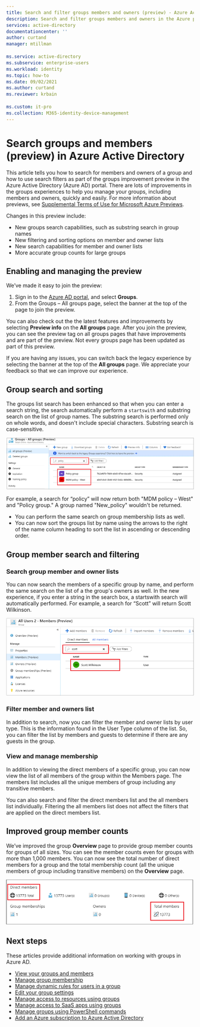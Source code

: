 ```yaml
---
title: Search and filter groups members and owners (preview) - Azure Active Directory | Microsoft Docs
description: Search and filter groups members and owners in the Azure portal.
services: active-directory
documentationcenter: ''
author: curtand
manager: mtillman

ms.service: active-directory
ms.subservice: enterprise-users
ms.workload: identity
ms.topic: how-to
ms.date: 09/02/2021
ms.author: curtand
ms.reviewer: krbain

ms.custom: it-pro
ms.collection: M365-identity-device-management
---
```


# Search groups and members (preview) in Azure Active Directory

This article tells you how to search for members and owners of a group and how to use search filters as part of the groups improvement preview in the Azure Active Directory (Azure AD) portal. There are lots of improvements in the groups experiences to help you manage your groups, including members and owners, quickly and easily. For more information about previews, see [Supplemental Terms of Use for Microsoft Azure Previews](https://azure.microsoft.com/support/legal/preview-supplemental-terms/).

Changes in this preview include:

- New groups search capabilities, such as substring search in group names
- New filtering and sorting options on member and owner lists
- New search capabilities for member and owner lists
- More accurate group counts for large groups

## Enabling and managing the preview

We’ve made it easy to join the preview:

  1. Sign in to the [Azure AD portal](https://portal.azure.com), and select **Groups**.
  2. From the Groups – All groups page, select the banner at the top of the page to join the preview.

You can also check out the the latest features and improvements by selecting **Preview info** on the **All groups** page. After you join the preview, you can see the preview tag on all groups pages that have improvements and are part of the preview. Not every groups page has been updated as part of this preview.

If you are having any issues, you can switch back the legacy experience by selecting the banner at the top of the **All groups** page. We appreciate your feedback so that we can improve our experience.

## Group search and sorting

The groups list search has been enhanced so that when you can enter a search string, the search automatically perform a `startswith` and substring search on the list of group names. The substring search is performed only on whole words, and doesn't include special characters. Substring search is case-sensitive.

![new substring searches on the All Groups page](./media/groups-members-owners-search/groups-search-preview.png)

For example, a search for “policy” will now return both "MDM policy – West" and "Policy group." A group named "New_policy" wouldn't be returned.

- You can perform the same search on group membership lists as well.
- You can now sort the groups list by name using the arrows to the right of the name column heading to sort the list in ascending or descending order.

## Group member search and filtering

### Search group member and owner lists

You can now search the members of a specific group by name, and perform the same search on the list of a the group's owners as well. In the new experience, if you enter a string in the search box, a startswith search will automatically performed. For example, a search for “Scott” will return Scott Wilkinson.

![new substring searches on the group members and owners lists](./media/groups-members-owners-search/members-list.png)

### Filter member and owners list

In addition to search, now you can filter the member and owner lists by user type. This is the information found in the User Type column of the list. So, you can filter the list by members and guests to determine if there are any guests in the group.

### View and manage membership

In addition to viewing the direct members of a specific group, you can now view the list of all members of the group within the Members page. The members list includes all the unique members of group including any transitive members.

You can also search and filter the direct members list and the all members list individually. Filtering the all members list does not affect the filters that are applied on the direct members list.

## Improved group member counts

We’ve improved the group **Overview** page to provide group member counts for groups of all sizes. You can see the member counts even for groups with more than 1,000 members. You can now see the total number of direct members for a group and the total membership count (all the unique members of group including transitive members) on the **Overview** page.

![Higher accuracy in group membership counts](./media/groups-members-owners-search/member-numbers.png)

## Next steps

These articles provide additional information on working with groups in Azure AD.

- [View your groups and members](../fundamentals/active-directory-groups-view-azure-portal.md)
- [Manage group membership](../fundamentals/active-directory-groups-membership-azure-portal.md)
- [Manage dynamic rules for users in a group](groups-create-rule.md)
- [Edit your group settings](../fundamentals/active-directory-groups-settings-azure-portal.md)
- [Manage access to resources using groups](../fundamentals/active-directory-manage-groups.md)
- [Manage access to SaaS apps using groups](groups-saasapps.md)
- [Manage groups using PowerShell commands](../enterprise-users/groups-settings-v2-cmdlets.md)
- [Add an Azure subscription to Azure Active Directory](../fundamentals/active-directory-how-subscriptions-associated-directory.md)
